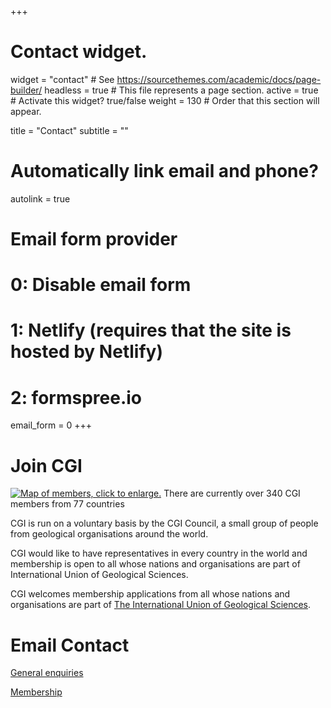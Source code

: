 +++
# Contact widget.
widget = "contact"  # See https://sourcethemes.com/academic/docs/page-builder/
headless = true  # This file represents a page section.
active = true  # Activate this widget? true/false
weight = 130  # Order that this section will appear.

title = "Contact"
subtitle = ""

# Automatically link email and phone?
autolink = true

# Email form provider
#   0: Disable email form
#   1: Netlify (requires that the site is hosted by Netlify)
#   2: formspree.io
email_form = 0
+++
# Join CGI

[![Map of members, click to enlarge.](/img/worldmap_2019_2.jpg)](/img/worldmap_2019_2.jpg "Map of members; there are currently over 340 CGI members from 77 countries") There are currently over 340 CGI members from 77 countries

CGI is run on a voluntary basis by the CGI Council, a small group of people from geological organisations around the world.

CGI would like to have representatives in every country in the world and membership is open to all whose nations and organisations are part of International Union of Geological Sciences.

CGI welcomes membership applications from all whose nations and organisations are part of [The International Union of Geological Sciences](http://www.iugs.org).

Email Contact
==============

[General enquiries](mailto:CGIsecretariat@mail.cgs.gov.cn?subject=Enquiries)

[Membership](mailto:CGIsecretariat@mail.cgs.gov.cn?subject=CGI%20Membership&body=Hi,%0d%0dMy%20details:%0d%0dFamily%20Name:%0dFirst%20name:%0dAddress:%0dCity:%0dCountry:%0dEmail:%0dPhone:%0dOrganisation:%0dI%20confirm%20that%20I%20am%20a%20member%20of%20an%20organisation%20or%20citizen%20of%20a%20country%20that%20is%20a%20member%20of%20the%20IUGS:%0dInterests:%0d)